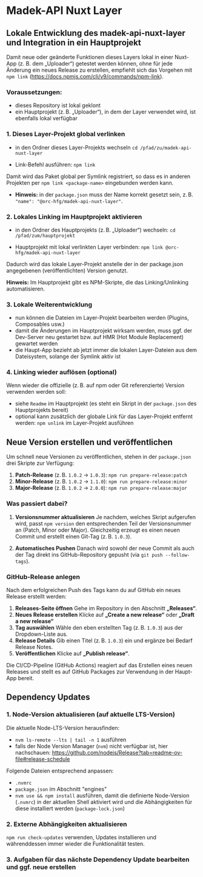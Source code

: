 # Madek-API Nuxt Layer

## Lokale Entwicklung des madek-api-nuxt-layer und Integration in ein Hauptprojekt

Damit neue oder geänderte Funktionen dieses Layers lokal in einer Nuxt-App (z. B. dem „Uploader“) getestet werden können, ohne für jede Änderung ein neues Release zu erstellen, empfiehlt sich das Vorgehen mit `npm link` (https://docs.npmjs.com/cli/v9/commands/npm-link).

### Voraussetzungen:
- dieses Repository ist lokal geklont
- ein Hauptprojekt (z. B. „Uploader“), in dem der Layer verwendet wird, ist ebenfalls lokal verfügbar

### 1. Dieses Layer-Projekt global verlinken
- in den Ordner dieses Layer-Projekts wechseln
`cd /pfad/zu/madek-api-nuxt-layer`

- Link-Befehl ausführen:
`npm link`

Damit wird das Paket global per Symlink registriert, so dass es in anderen Projekten per `npm link <package-name>` eingebunden werden kann.
-	**Hinweis:** in der `package.json` muss der Name korrekt gesetzt sein, z. B. `"name": "@orc-hfg/madek-api-nuxt-layer"`.

### 2. Lokales Linking im Hauptprojekt aktivieren
- in den Ordner des Hauptprojekts (z. B. „Uploader“) wechseln:
`cd /pfad/zum/hauptprojekt`

- Hauptprojekt mit lokal verlinkten Layer verbinden:
`npm link @orc-hfg/madek-api-nuxt-layer`

Dadurch wird das lokale Layer-Projekt anstelle der in der package.json angegebenen (veröffentlichten) Version genutzt.

**Hinweis:** Im Hauptprojekt gibt es NPM-Skripte, die das Linking/Unlinking automatisieren.

### 3. Lokale Weiterentwicklung
- nun können die Dateien im Layer-Projekt bearbeiten werden (Plugins, Composables usw.)
- damit die Änderungen im Hauptprojekt wirksam werden, muss ggf. der Dev-Server neu gestartet bzw. auf HMR (Hot Module Replacement) gewartet werden
- die Haupt-App bezieht ab jetzt immer die lokalen Layer-Dateien aus dem Dateisystem, solange der Symlink aktiv ist

### 4. Linking wieder auflösen (optional)
Wenn wieder die offizielle (z. B. auf npm oder Git referenzierte) Version verwenden werden soll:

- siehe `Readme` im Hauptprojekt (es steht ein Skript in der `package.json` des Hauptprojekts bereit)
- optional kann zusätzlich der globale Link für das Layer-Projekt entfernt werden: `npm unlink` im Layer-Projekt ausführen

## Neue Version erstellen und veröffentlichen
Um schnell neue Versionen zu veröffentlichen, stehen in der `package.json` drei Skripte zur Verfügung:

1. **Patch-Release** (z. B. `1.0.2` → `1.0.3`): `npm run prepare-release:patch`
2. **Minor-Release** (z. B. `1.0.2` → `1.1.0`): `npm run prepare-release:minor`
3. **Major-Release** (z. B. `1.0.2` → `2.0.0`): `npm run prepare-release:major`

### Was passiert dabei?

1. **Versionsnummer aktualisieren**
Je nachdem, welches Skript aufgerufen wird, passt `npm version` den entsprechenden Teil der Versionsnummer an (Patch, Minor oder Major).
Gleichzeitig erzeugt es einen neuen Commit und erstellt einen Git-Tag (z. B. `1.0.3`).

2. **Automatisches Pushen**
Danach wird sowohl der neue Commit als auch der Tag direkt ins GitHub-Repository gepusht (via `git push --follow-tags`).

### GitHub-Release anlegen

Nach dem erfolgreichen Push des Tags kann du auf GitHub ein neues Release erstellt werden:

1. **Releases-Seite öffnen**
Gehe im Repository in den Abschnitt **„Releases“**.
2. **Neues Release erstellen**
Klicke auf **„Create a new release“** oder **„Draft a new release“**
1. **Tag auswählen**
Wähle den eben erstellten Tag (z. B. `1.0.3`) aus der Dropdown-Liste aus.
1. **Release Details**
Gib einen Titel (z. B. `1.0.3`) ein und ergänze bei Bedarf Release Notes.
1. **Veröffentlichen**
Klicke auf **„Publish release“**.

Die CI/CD-Pipeline (GitHub Actions) reagiert auf das Erstellen eines neuen Releases und stellt es auf GitHub Packages zur Verwendung in der Haupt-App bereit.

## Dependency Updates

### 1. Node-Version aktualisieren (auf aktuelle LTS-Version)

Die aktuelle Node-LTS-Version herausfinden:
- `nvm ls-remote --lts | tail -n 1` ausführen
- falls der Node Version Manager (`nvm`) nicht verfügbar ist, hier nachschauen: https://github.com/nodejs/Release?tab=readme-ov-file#release-schedule

Folgende Dateien entsprechend anpassen:
- `.nvmrc`
- `package.json` im Abschnitt "engines"
- `nvm use && npm install` ausführen, damit die definierte Node-Version (`.nvmrc`) in der aktuellen Shell aktiviert wird und die Abhängigkeiten für diese installiert werden (`package-lock.json`)

### 2. Externe Abhängigkeiten aktualisieren

`npm run check-updates` verwenden, Updates installieren und währenddessen immer wieder die Funktionalität testen.

### 3. Aufgaben für das nächste Dependency Update bearbeiten und ggf. neue erstellen

